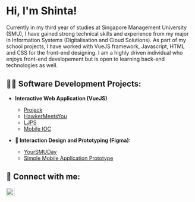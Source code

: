 <h1>Hi, I'm Shinta!</h1>

Currently in my third year of studies at Singapore Management University (SMU), I have gained strong technical skills and experience from my major in Information Systems (Digitalisation and Cloud Solutions). As part of my school projects, I have worked with VueJS framework, Javascript, HTML and CSS for the front-end designing. I am a highly driven individual who enjoys front-end developement but is open to learning back-end technologies as well.


<h2>👨‍💻 Software Development Projects:</h2>

- <b>Interactive Web Application (VueJS)</b>
  - [Projeck](https://github.com/DemonDia/WAD2LMAOO)
  - [HawkerMeetsYou](https://github.com/wojunn/TeamESD)
  - [LJPS](https://github.com/kaniel98/project-spm)
  - [Mobile IOC](https://github.com/project-graduate/mobile-ioc)
  
- <b>📱 Interaction Design and Prototyping (Figma):</b>
  - [YourSMUDay](https://bit.ly/3q2M8XV)
  - [Simple Mobile Application Prototype](https://www.figma.com/proto/B0RaCsrfwxZAlqOyl0BitM/prototype?scaling=scale-down&page-id=0%3A1&starting-point-node-id=37%3A4840&show-proto-sidebar=1&node-id=37-4840)

<h2> 🤳 Connect with me:</h2>

[<img align="left" alt="shintabek | LinkedIn" width="22px" src="https://cdn.jsdelivr.net/npm/simple-icons@v3/icons/linkedin.svg" />][linkedin]

[linkedin]: https://linkedin.com/in/shintabek

<!--

Here are some ideas to get you started:

- 🔭 I’m currently working on ...
- 🌱 I’m currently learning ...
- 👯 I’m looking to collaborate on ...
- 🤔 I’m looking for help with ...
- 💬 Ask me about ...
- 📫 How to reach me: ...
- 😄 Pronouns: ...
- ⚡ Fun fact: ...
-->
